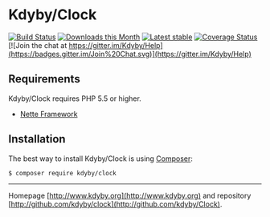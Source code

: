 Kdyby/Clock
===========

[![Build Status](https://secure.travis-ci.org/Kdyby/Clock.png?branch=master)](http://travis-ci.org/Kdyby/Clock)
[![Downloads this Month](https://img.shields.io/packagist/dm/kdyby/clock.svg)](https://packagist.org/packages/kdyby/clock)
[![Latest stable](https://img.shields.io/packagist/v/kdyby/clock.svg)](https://packagist.org/packages/kdyby/clock)
[![Coverage Status](https://coveralls.io/repos/github/Kdyby/Clock/badge.svg?branch=master)](https://coveralls.io/github/Kdyby/Clock?branch=master)
[![Join the chat at https://gitter.im/Kdyby/Help](https://badges.gitter.im/Join%20Chat.svg)](https://gitter.im/Kdyby/Help)


Requirements
------------

Kdyby/Clock requires PHP 5.5 or higher.

- [Nette Framework](https://github.com/nette/nette)


Installation
------------

The best way to install Kdyby/Clock is using  [Composer](http://getcomposer.org/):

```sh
$ composer require kdyby/clock
```


-----

Homepage [http://www.kdyby.org](http://www.kdyby.org) and repository [http://github.com/kdyby/clock](http://github.com/kdyby/Clock).
